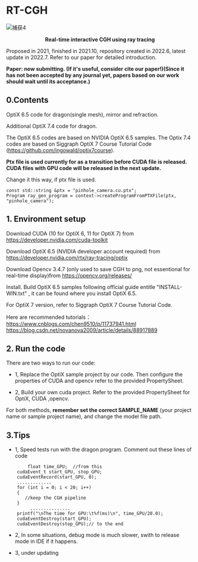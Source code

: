# RT-CGH

![捕获4](https://user-images.githubusercontent.com/57349703/175239422-729880a5-2592-4437-8f24-c06616675299.PNG)


**<p align="center">
Real-time interactive CGH using ray tracing**
</p>

 Proposed in 2021, finished in 2021.10, repository created in 2022.6, latest update in 2022.7. Refer to our paper for detailed introduction.

**Paper: now submitting. (If it's useful, consider cite our paper!)(Since it has not been accepted by any journal yet, papers based on our work should wait until its acceptance.)**

## 0.Contents

OptiX 6.5 code for dragon(single mesh), mirror and refraction. 

Additional OptiX 7.4 code for dragon. 

The OptiX 6.5 codes are based on NVIDIA OptiX 6.5 samples. The Optix 7.4 codes are based on Siggraph  OptiX 7 Course Tutorial Code 
(https://github.com/ingowald/optix7course).

**Ptx file is used currently for as a transition before CUDA file is released. CUDA files with GPU code will be released in the next update.**

Change it this way, if ptx file is used.

```
const std::string &ptx = "pinhole_camera.cu.ptx";
Program ray_gen_program = context->createProgramFromPTXFile(ptx, "pinhole_camera");
```

## 1. Environment setup

Download CUDA (10 for OptiX 6, 11 for OptiX 7) from https://developer.nvidia.com/cuda-toolkit

Download OptiX 6.5 (NVIDIA developer account required) from https://developer.nvidia.com/rtx/ray-tracing/optix

Download Opencv 3.4.7 (only used to save CGH to png, not essentional for real-time display)from https://opencv.org/releases/

Install. Build OptiX 6.5 samples following official guide entitle "INSTALL-WIN.txt" , it can be found where you install OptiX 6.5.

For OptiX 7 version, refer to Siggraph  OptiX 7 Course Tutorial Code.

Here are recommended tutorials：https://www.cnblogs.com/chen9510/p/11737941.html  https://blog.csdn.net/novanova2009/article/details/88917889

## 2. Run the code

There are two ways to run our code: 

- 1, Replace the OptiX sample project by our code. Then configure the properties of CUDA and opencv refer to the provided PropertySheet.

- 2, Build your own cuda project. Refer to the provided PropertySheet for OptiX, CUDA ,opencv.

For both methods, **remember set the correct SAMPLE_NAME** (your project name or sample project name), and change the model file path.

## 3.Tips

- 1, Speed tests run with the dragon program. Comment out these lines of code

```
        float time_GPU;  //from this
	cudaEvent_t start_GPU, stop_GPU;
	cudaEventRecord(start_GPU, 0);
	.............
	for (int i = 0; i < 20; i++)
	{	
       //keep the CGH pipeline
	}
         ...............
	printf("\nThe time for GPU:\t%f(ms)\n", time_GPU/20.0);
	cudaEventDestroy(start_GPU);   
	cudaEventDestroy(stop_GPU);// to the end
```

- 2, In some situations, debug mode is much slower, swith to release mode in IDE if it happens.

- 3, under updating
